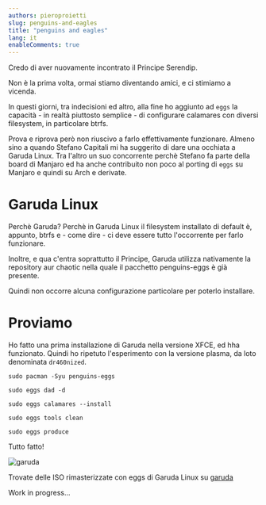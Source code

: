 ```yaml
---
authors: pieroproietti
slug: penguins-and-eagles
title: "penguins and eagles"
lang: it
enableComments: true
---
```


Credo di aver nuovamente incontrato il Principe Serendip.

Non è la prima volta, ormai stiamo diventando amici, e ci stimiamo a vicenda.

In questi giorni, tra indecisioni ed altro, alla fine ho aggiunto ad `eggs` la capacità - in realtà piuttosto semplice - di configurare calamares con diversi filesystem, in particolare btrfs.

Prova e riprova però non riuscivo a farlo effettivamente funzionare. Almeno sino a quando Stefano Capitali mi ha suggerito di dare una occhiata a Garuda Linux. Tra l'altro un suo concorrente perchè Stefano fa parte della board di Manjaro ed ha anche contribuito non poco al porting di `eggs` su Manjaro e quindi su Arch e derivate.

# Garuda Linux
Perchè Garuda? Perchè in Garuda Linux il filesystem installato di default è, appunto, btrfs e - come dire - ci deve essere tutto l'occorrente per farlo funzionare.

Inoltre, e qua c'entra soprattutto il Principe, Garuda utilizza nativamente la repository aur chaotic nella quale il pacchetto penguins-eggs è già presente. 

Quindi non occorre alcuna configurazione particolare per poterlo installare.

# Proviamo
Ho fatto una prima installazione di Garuda nella versione XFCE, ed hha funzionato. Quindi ho ripetuto  l'esperimento con la versione plasma, da loto denominata `dr460nized`.

`sudo pacman -Syu penguins-eggs`

`sudo eggs dad -d`

`sudo eggs calamares --install`

`sudo eggs tools clean`

`sudo eggs produce`

Tutto fatto!

![garuda](/images/garuda-plasma.png)

Trovate delle ISO rimasterizzate con eggs di Garuda Linux su [garuda](https://sourceforge.net/projects/penguins-eggs/files/ISOS/garuda/)

Work in progress...
